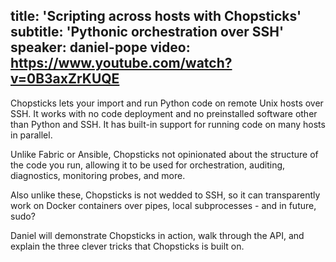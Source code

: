 title: 'Scripting across hosts with Chopsticks'
subtitle: 'Pythonic orchestration over SSH'
speaker: daniel-pope
video: https://www.youtube.com/watch?v=0B3axZrKUQE
---
Chopsticks lets your import and run Python code on remote Unix hosts over SSH.
It works with no code deployment and no preinstalled software other than Python
and SSH. It has built-in support for running code on many hosts in parallel.

Unlike Fabric or Ansible, Chopsticks not opinionated about the structure of the
code you run, allowing it to be used for orchestration, auditing, diagnostics,
monitoring probes, and more.

Also unlike these, Chopsticks is not wedded to SSH, so it can transparently
work on Docker containers over pipes, local subprocesses - and in future, sudo?

Daniel will demonstrate Chopsticks in action, walk through the API, and
explain the three clever tricks that Chopsticks is built on.
